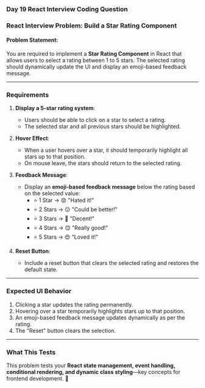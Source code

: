 ### **Day 19 React Interview Coding Question**  

### **React Interview Problem: Build a Star Rating Component**

#### **Problem Statement:**
You are required to implement a **Star Rating Component** in React that allows users to select a rating between 1 to 5 stars. The selected rating should dynamically update the UI and display an emoji-based feedback message.

---

### **Requirements**
1. **Display a 5-star rating system**:
   - Users should be able to click on a star to select a rating.
   - The selected star and all previous stars should be highlighted.

2. **Hover Effect**:
   - When a user hovers over a star, it should temporarily highlight all stars up to that position.
   - On mouse leave, the stars should return to the selected rating.

3. **Feedback Message**:
   - Display an **emoji-based feedback message** below the rating based on the selected value:
     - ⭐ 1 Star → 😡 "Hated it!"
     - ⭐ 2 Stars → 😕 "Could be better!"
     - ⭐ 3 Stars → 🙂 "Decent!"
     - ⭐ 4 Stars → 😊 "Really good!"
     - ⭐ 5 Stars → 😍 "Loved it!"

4. **Reset Button**:
   - Include a reset button that clears the selected rating and restores the default state.

---

### **Expected UI Behavior**
1. Clicking a star updates the rating permanently.
2. Hovering over a star temporarily highlights stars up to that position.
3. An emoji-based feedback message updates dynamically as per the rating.
4. The "Reset" button clears the selection.

---

### **What This Tests**
This problem tests your **React state management, event handling, conditional rendering, and dynamic class styling**—key concepts for frontend development. 🚀